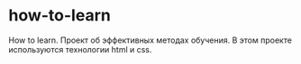 # how-to-learn
How to learn.
Проект об эффективных методах обучения. 
В этом проекте используются технологии html и css.
